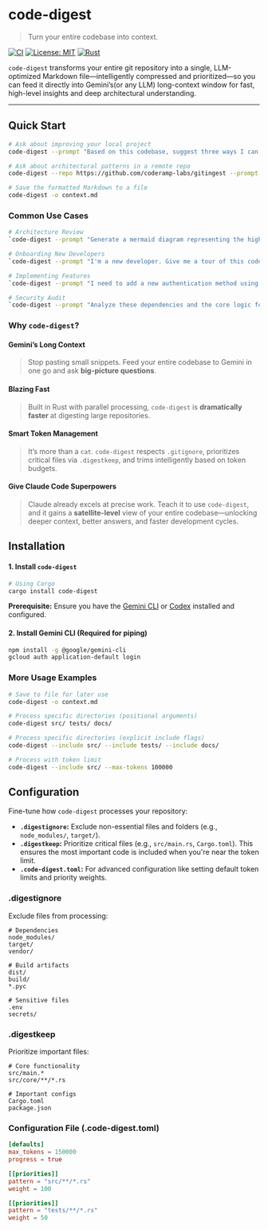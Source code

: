 # code-digest 
> Turn your entire codebase into context. 

[![CI](https://github.com/matiasvillaverde/code-digest/actions/workflows/ci.yml/badge.svg)](https://github.com/matiasvillaverde/code-digest/actions/workflows/ci.yml)
[![License: MIT](https://img.shields.io/badge/License-MIT-blue.svg)](https://opensource.org/licenses/MIT)
[![Rust](https://img.shields.io/badge/rust-%23000000.svg?style=flat&logo=rust&logoColor=white)](https://www.rust-lang.org/)

`code-digest` transforms your entire git repository into a single, LLM-optimized Markdown file—intelligently compressed and prioritized—so you can feed it directly into Gemini’s(or any LLM) long-context window for fast, high-level insights and deep architectural understanding.

-----

## Quick Start

```bash
# Ask about improving your local project
code-digest --prompt "Based on this codebase, suggest three ways I can improve performance."

# Ask about architectural patterns in a remote repo
code-digest --repo https://github.com/coderamp-labs/gitingest --prompt "What are the main architectural patterns here? Compare them to common Python best practices."

# Save the formatted Markdown to a file
code-digest -o context.md
```

### Common Use Cases

```bash
# Architecture Review
`code-digest --prompt "Generate a mermaid diagram representing the high-level architecture."`

# Onboarding New Developers
`code-digest --prompt "I'm a new developer. Give me a tour of this codebase, explaining the purpose of the top 5 most important files."`

# Implementing Features
`code-digest --prompt "I need to add a new authentication method using Passkeys. Which files will I need to modify? Provide a step-by-step plan."`

# Security Audit
`code-digest --prompt "Analyze these dependencies and the core logic for potential security vulnerabilities."`
```

### Why `code-digest`?

 #### Gemini’s Long Context
> Stop pasting small snippets. Feed your entire codebase to Gemini in one go and ask **big-picture questions**.

#### Blazing Fast
> Built in Rust with parallel processing, `code-digest` is **dramatically faster** at digesting large repositories.

#### Smart Token Management
> It’s more than a `cat`. `code-digest` respects `.gitignore`, prioritizes critical files via `.digestkeep`, and trims intelligently based on token budgets.

#### Give Claude Code Superpowers
> Claude already excels at precise work. Teach it to use `code-digest`, and it gains a **satellite-level** view of your entire codebase—unlocking deeper context, better answers, and faster development cycles.


## Installation

#### 1\. Install `code-digest`

```bash
# Using Cargo
cargo install code-digest
```

**Prerequisite:** Ensure you have the [Gemini CLI](https://github.com/google/gemini-cli) or [Codex](https://github.com/openai/codex) installed and configured.

#### 2\. Install Gemini CLI (Required for piping)

```bash
npm install -g @google/gemini-cli
gcloud auth application-default login
```

### More Usage Examples

```bash
# Save to file for later use
code-digest -o context.md

# Process specific directories (positional arguments)
code-digest src/ tests/ docs/

# Process specific directories (explicit include flags)
code-digest --include src/ --include tests/ --include docs/

# Process with token limit
code-digest --include src/ --max-tokens 100000
```

## Configuration

Fine-tune how `code-digest` processes your repository:

  * **`.digestignore`:** Exclude non-essential files and folders (e.g., `node_modules/`, `target/`).
  * **`.digestkeep`:** Prioritize critical files (e.g., `src/main.rs`, `Cargo.toml`). This ensures the most important code is included when you're near the token limit.
  * **`.code-digest.toml`:** For advanced configuration like setting default token limits and priority weights.

### .digestignore

Exclude files from processing:

```gitignore
# Dependencies
node_modules/
target/
vendor/

# Build artifacts
dist/
build/
*.pyc

# Sensitive files
.env
secrets/
```

### .digestkeep

Prioritize important files:

```gitignore
# Core functionality
src/main.*
src/core/**/*.rs

# Important configs
Cargo.toml
package.json
```

### Configuration File (.code-digest.toml)

```toml
[defaults]
max_tokens = 150000
progress = true

[[priorities]]
pattern = "src/**/*.rs"
weight = 100

[[priorities]]
pattern = "tests/**/*.rs"
weight = 50
```
